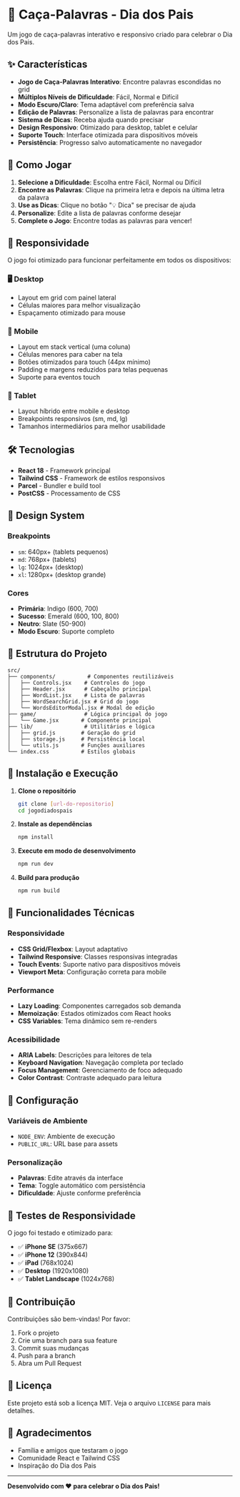# 🎯 Caça-Palavras - Dia dos Pais

Um jogo de caça-palavras interativo e responsivo criado para celebrar o Dia dos Pais.

## ✨ Características

- **Jogo de Caça-Palavras Interativo**: Encontre palavras escondidas no grid
- **Múltiplos Níveis de Dificuldade**: Fácil, Normal e Difícil
- **Modo Escuro/Claro**: Tema adaptável com preferência salva
- **Edição de Palavras**: Personalize a lista de palavras para encontrar
- **Sistema de Dicas**: Receba ajuda quando precisar
- **Design Responsivo**: Otimizado para desktop, tablet e celular
- **Suporte Touch**: Interface otimizada para dispositivos móveis
- **Persistência**: Progresso salvo automaticamente no navegador

## 🚀 Como Jogar

1. **Selecione a Dificuldade**: Escolha entre Fácil, Normal ou Difícil
2. **Encontre as Palavras**: Clique na primeira letra e depois na última letra da palavra
3. **Use as Dicas**: Clique no botão "💡 Dica" se precisar de ajuda
4. **Personalize**: Edite a lista de palavras conforme desejar
5. **Complete o Jogo**: Encontre todas as palavras para vencer!

## 📱 Responsividade

O jogo foi otimizado para funcionar perfeitamente em todos os dispositivos:

### 🖥️ Desktop
- Layout em grid com painel lateral
- Células maiores para melhor visualização
- Espaçamento otimizado para mouse

### 📱 Mobile
- Layout em stack vertical (uma coluna)
- Células menores para caber na tela
- Botões otimizados para touch (44px mínimo)
- Padding e margens reduzidos para telas pequenas
- Suporte para eventos touch

### 📱 Tablet
- Layout híbrido entre mobile e desktop
- Breakpoints responsivos (sm, md, lg)
- Tamanhos intermediários para melhor usabilidade

## 🛠️ Tecnologias

- **React 18** - Framework principal
- **Tailwind CSS** - Framework de estilos responsivos
- **Parcel** - Bundler e build tool
- **PostCSS** - Processamento de CSS

## 🎨 Design System

### Breakpoints
- `sm`: 640px+ (tablets pequenos)
- `md`: 768px+ (tablets)
- `lg`: 1024px+ (desktop)
- `xl`: 1280px+ (desktop grande)

### Cores
- **Primária**: Indigo (600, 700)
- **Sucesso**: Emerald (600, 100, 800)
- **Neutro**: Slate (50-900)
- **Modo Escuro**: Suporte completo

## 📁 Estrutura do Projeto

```
src/
├── components/          # Componentes reutilizáveis
│   ├── Controls.jsx    # Controles do jogo
│   ├── Header.jsx      # Cabeçalho principal
│   ├── WordList.jsx    # Lista de palavras
│   ├── WordSearchGrid.jsx # Grid do jogo
│   └── WordsEditorModal.jsx # Modal de edição
├── game/               # Lógica principal do jogo
│   └── Game.jsx       # Componente principal
├── lib/                # Utilitários e lógica
│   ├── grid.js        # Geração do grid
│   ├── storage.js     # Persistência local
│   └── utils.js       # Funções auxiliares
└── index.css          # Estilos globais
```

## 🚀 Instalação e Execução

1. **Clone o repositório**
   ```bash
   git clone [url-do-repositorio]
   cd jogodiadospais
   ```

2. **Instale as dependências**
   ```bash
   npm install
   ```

3. **Execute em modo de desenvolvimento**
   ```bash
   npm run dev
   ```

4. **Build para produção**
   ```bash
   npm run build
   ```

## 🎯 Funcionalidades Técnicas

### Responsividade
- **CSS Grid/Flexbox**: Layout adaptativo
- **Tailwind Responsive**: Classes responsivas integradas
- **Touch Events**: Suporte nativo para dispositivos móveis
- **Viewport Meta**: Configuração correta para mobile

### Performance
- **Lazy Loading**: Componentes carregados sob demanda
- **Memoização**: Estados otimizados com React hooks
- **CSS Variables**: Tema dinâmico sem re-renders

### Acessibilidade
- **ARIA Labels**: Descrições para leitores de tela
- **Keyboard Navigation**: Navegação completa por teclado
- **Focus Management**: Gerenciamento de foco adequado
- **Color Contrast**: Contraste adequado para leitura

## 🔧 Configuração

### Variáveis de Ambiente
- `NODE_ENV`: Ambiente de execução
- `PUBLIC_URL`: URL base para assets

### Personalização
- **Palavras**: Edite através da interface
- **Tema**: Toggle automático com persistência
- **Dificuldade**: Ajuste conforme preferência

## 📱 Testes de Responsividade

O jogo foi testado e otimizado para:

- ✅ **iPhone SE** (375x667)
- ✅ **iPhone 12** (390x844)
- ✅ **iPad** (768x1024)
- ✅ **Desktop** (1920x1080)
- ✅ **Tablet Landscape** (1024x768)

## 🎉 Contribuição

Contribuições são bem-vindas! Por favor:

1. Fork o projeto
2. Crie uma branch para sua feature
3. Commit suas mudanças
4. Push para a branch
5. Abra um Pull Request

## 📄 Licença

Este projeto está sob a licença MIT. Veja o arquivo `LICENSE` para mais detalhes.

## 🙏 Agradecimentos

- Família e amigos que testaram o jogo
- Comunidade React e Tailwind CSS
- Inspiração do Dia dos Pais

---

**Desenvolvido com ❤️ para celebrar o Dia dos Pais!**
